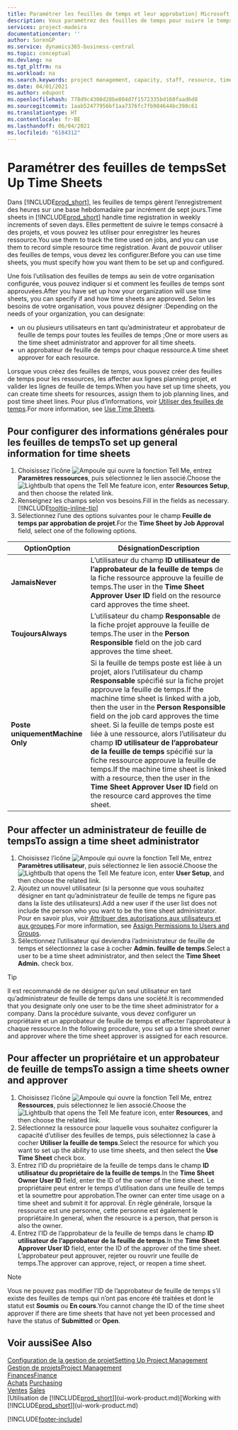 ```yaml
---
title: Paramétrer les feuilles de temps et leur approbation| Microsoft Docs
description: Vous paramétrez des feuilles de temps pour suivre le temps consacré aux projets et l’utilisation des ressources, vous aider à gérer des projets, à recruter du personnel, et à anticiper vos capacités
services: project-madeira
documentationcenter: ''
author: SorenGP
ms.service: dynamics365-business-central
ms.topic: conceptual
ms.devlang: na
ms.tgt_pltfrm: na
ms.workload: na
ms.search.keywords: project management, capacity, staff, resource, time sheet
ms.date: 04/01/2021
ms.author: edupont
ms.openlocfilehash: 778d9c4308d28be804d7f1572335bd160faad6d8
ms.sourcegitcommit: 1aab52477956bf1aa7376fc7fb984644bc398c61
ms.translationtype: HT
ms.contentlocale: fr-BE
ms.lasthandoff: 06/04/2021
ms.locfileid: "6184312"
---
```

# <a name="set-up-time-sheets"></a><span data-ttu-id="1fa5f-103">Paramétrer des feuilles de temps</span><span class="sxs-lookup"><span data-stu-id="1fa5f-103">Set Up Time Sheets</span></span>
<span data-ttu-id="1fa5f-104">Dans [!INCLUDE[prod_short](includes/prod_short.md)], les feuilles de temps gèrent l’enregistrement des heures sur une base hebdomadaire par incrément de sept jours.</span><span class="sxs-lookup"><span data-stu-id="1fa5f-104">Time sheets in [!INCLUDE[prod_short](includes/prod_short.md)] handle time registration in weekly increments of seven days.</span></span> <span data-ttu-id="1fa5f-105">Elles permettent de suivre le temps consacré à des projets, et vous pouvez les utiliser pour enregistrer les heures ressource.</span><span class="sxs-lookup"><span data-stu-id="1fa5f-105">You use them to track the time used on jobs, and you can use them to record simple resource time registration.</span></span> <span data-ttu-id="1fa5f-106">Avant de pouvoir utiliser des feuilles de temps, vous devez les configurer.</span><span class="sxs-lookup"><span data-stu-id="1fa5f-106">Before you can use time sheets, you must specify how you want them to be set up and configured.</span></span>

<span data-ttu-id="1fa5f-107">Une fois l’utilisation des feuilles de temps au sein de votre organisation configurée, vous pouvez indiquer si et comment les feuilles de temps sont approuvées.</span><span class="sxs-lookup"><span data-stu-id="1fa5f-107">After you have set up how your organization will use time sheets, you can specify if and how time sheets are approved.</span></span> <span data-ttu-id="1fa5f-108">Selon les besoins de votre organisation, vous pouvez désigner :</span><span class="sxs-lookup"><span data-stu-id="1fa5f-108">Depending on the needs of your organization, you can designate:</span></span>

* <span data-ttu-id="1fa5f-109">un ou plusieurs utilisateurs en tant qu’administrateur et approbateur de feuille de temps pour toutes les feuilles de temps ;</span><span class="sxs-lookup"><span data-stu-id="1fa5f-109">One or more users as the time sheet administrator and approver for all time sheets.</span></span>
* <span data-ttu-id="1fa5f-110">un approbateur de feuille de temps pour chaque ressource.</span><span class="sxs-lookup"><span data-stu-id="1fa5f-110">A time sheet approver for each resource.</span></span>

<span data-ttu-id="1fa5f-111">Lorsque vous créez des feuilles de temps, vous pouvez créer des feuilles de temps pour les ressources, les affecter aux lignes planning projet, et valider les lignes de feuille de temps.</span><span class="sxs-lookup"><span data-stu-id="1fa5f-111">When you have set up time sheets, you can create time sheets for resources, assign them to job planning lines, and post time sheet lines.</span></span> <span data-ttu-id="1fa5f-112">Pour plus d’informations, voir [Utiliser des feuilles de temps](projects-how-use-time-sheets.md).</span><span class="sxs-lookup"><span data-stu-id="1fa5f-112">For more information, see [Use Time Sheets](projects-how-use-time-sheets.md).</span></span>

## <a name="to-set-up-general-information-for-time-sheets"></a><span data-ttu-id="1fa5f-113">Pour configurer des informations générales pour les feuilles de temps</span><span class="sxs-lookup"><span data-stu-id="1fa5f-113">To set up general information for time sheets</span></span>
1. <span data-ttu-id="1fa5f-114">Choisissez l’icône ![Ampoule qui ouvre la fonction Tell Me](media/ui-search/search_small.png "Dites-moi ce que vous voulez faire"), entrez **Paramètres ressources**, puis sélectionnez le lien associé.</span><span class="sxs-lookup"><span data-stu-id="1fa5f-114">Choose the ![Lightbulb that opens the Tell Me feature](media/ui-search/search_small.png "Tell me what you want to do") icon, enter **Resources Setup**, and then choose the related link.</span></span>  
2. <span data-ttu-id="1fa5f-115">Renseignez les champs selon vos besoins.</span><span class="sxs-lookup"><span data-stu-id="1fa5f-115">Fill in the fields as necessary.</span></span> [!INCLUDE[tooltip-inline-tip](includes/tooltip-inline-tip_md.md)]
3. <span data-ttu-id="1fa5f-116">Sélectionnez l’une des options suivantes pour le champ **Feuille de temps par approbation de projet**.</span><span class="sxs-lookup"><span data-stu-id="1fa5f-116">For the **Time Sheet by Job Approval** field, select one of the following options.</span></span>

| <span data-ttu-id="1fa5f-117">Option</span><span class="sxs-lookup"><span data-stu-id="1fa5f-117">Option</span></span> | <span data-ttu-id="1fa5f-118">Désignation</span><span class="sxs-lookup"><span data-stu-id="1fa5f-118">Description</span></span> |
| --- | --- |
| <span data-ttu-id="1fa5f-119">**Jamais**</span><span class="sxs-lookup"><span data-stu-id="1fa5f-119">**Never**</span></span> |<span data-ttu-id="1fa5f-120">L’utilisateur du champ **ID utilisateur de l’approbateur de la feuille de temps** de la fiche ressource approuve la feuille de temps.</span><span class="sxs-lookup"><span data-stu-id="1fa5f-120">The user in the **Time Sheet Approver User ID** field on the resource card approves the time sheet.</span></span> |
| <span data-ttu-id="1fa5f-121">**Toujours**</span><span class="sxs-lookup"><span data-stu-id="1fa5f-121">**Always**</span></span> |<span data-ttu-id="1fa5f-122">L’utilisateur du champ **Responsable** de la fiche projet approuve la feuille de temps.</span><span class="sxs-lookup"><span data-stu-id="1fa5f-122">The user in the **Person Responsible** field on the job card approves the time sheet.</span></span> |
| <span data-ttu-id="1fa5f-123">**Poste uniquement**</span><span class="sxs-lookup"><span data-stu-id="1fa5f-123">**Machine Only**</span></span> |<span data-ttu-id="1fa5f-124">Si la feuille de temps poste est liée à un projet, alors l’utilisateur du champ **Responsable** spécifié sur la fiche projet approuve la feuille de temps.</span><span class="sxs-lookup"><span data-stu-id="1fa5f-124">If the machine time sheet is linked with a job, then the user in the **Person Responsible** field on the job card approves the time sheet.</span></span> <span data-ttu-id="1fa5f-125">Si la feuille de temps poste est liée à une ressource, alors l’utilisateur du champ **ID utilisateur de l’approbateur de la feuille de temps** spécifié sur la fiche ressource approuve la feuille de temps.</span><span class="sxs-lookup"><span data-stu-id="1fa5f-125">If the machine time sheet is linked with a resource, then the user in the **Time Sheet Approver User ID** field on the resource card approves the time sheet.</span></span> |

## <a name="to-assign-a-time-sheet-administrator"></a><span data-ttu-id="1fa5f-126">Pour affecter un administrateur de feuille de temps</span><span class="sxs-lookup"><span data-stu-id="1fa5f-126">To assign a time sheet administrator</span></span>
1. <span data-ttu-id="1fa5f-127">Choisissez l’icône ![Ampoule qui ouvre la fonction Tell Me](media/ui-search/search_small.png "Dites-moi ce que vous voulez faire"), entrez **Paramètres utilisateur**, puis sélectionnez le lien associé.</span><span class="sxs-lookup"><span data-stu-id="1fa5f-127">Choose the ![Lightbulb that opens the Tell Me feature](media/ui-search/search_small.png "Tell me what you want to do") icon, enter **User Setup**, and then choose the related link.</span></span>  
2. <span data-ttu-id="1fa5f-128">Ajoutez un nouvel utilisateur (si la personne que vous souhaitez désigner en tant qu’administrateur de feuille de temps ne figure pas dans la liste des utilisateurs).</span><span class="sxs-lookup"><span data-stu-id="1fa5f-128">Add a new user if the user list does not include the person who you want to be the time sheet administrator.</span></span> <span data-ttu-id="1fa5f-129">Pour en savoir plus, voir [Attribuer des autorisations aux utilisateurs et aux groupes](ui-define-granular-permissions.md).</span><span class="sxs-lookup"><span data-stu-id="1fa5f-129">For more information, see [Assign Permissions to Users and Groups](ui-define-granular-permissions.md).</span></span>
3. <span data-ttu-id="1fa5f-130">Sélectionnez l’utilisateur qui deviendra l’administrateur de feuille de temps et sélectionnez la case à cocher **Admin. feuille de temps**.</span><span class="sxs-lookup"><span data-stu-id="1fa5f-130">Select a user to be a time sheet administrator, and then select the **Time Sheet Admin.** check box.</span></span>  

> [!TIP]  
>   <span data-ttu-id="1fa5f-131">Il est recommandé de ne désigner qu’un seul utilisateur en tant qu’administrateur de feuille de temps dans une société.</span><span class="sxs-lookup"><span data-stu-id="1fa5f-131">It is recommended that you designate only one user to be the time sheet administrator for a company.</span></span> <span data-ttu-id="1fa5f-132">Dans la procédure suivante, vous devez configurer un propriétaire et un approbateur de feuille de temps et affecter l’approbateur à chaque ressource.</span><span class="sxs-lookup"><span data-stu-id="1fa5f-132">In the following procedure, you set up a time sheet owner and approver where the time sheet approver is assigned for each resource.</span></span>  

## <a name="to-assign-a-time-sheets-owner-and-approver"></a><span data-ttu-id="1fa5f-133">Pour affecter un propriétaire et un approbateur de feuille de temps</span><span class="sxs-lookup"><span data-stu-id="1fa5f-133">To assign a time sheets owner and approver</span></span>
1. <span data-ttu-id="1fa5f-134">Choisissez l’icône ![Ampoule qui ouvre la fonction Tell Me](media/ui-search/search_small.png "Dites-moi ce que vous voulez faire"), entrez **Ressources**, puis sélectionnez le lien associé.</span><span class="sxs-lookup"><span data-stu-id="1fa5f-134">Choose the ![Lightbulb that opens the Tell Me feature](media/ui-search/search_small.png "Tell me what you want to do") icon, enter **Resources**, and then choose the related link.</span></span>
2. <span data-ttu-id="1fa5f-135">Sélectionnez la ressource pour laquelle vous souhaitez configurer la capacité d’utiliser des feuilles de temps, puis sélectionnez la case à cocher **Utiliser la feuille de temps**.</span><span class="sxs-lookup"><span data-stu-id="1fa5f-135">Select the resource for which you want to set up the ability to use time sheets, and then select the **Use Time Sheet** check box.</span></span>  
3. <span data-ttu-id="1fa5f-136">Entrez l’ID du propriétaire de la feuille de temps dans le champ **ID utilisateur du propriétaire de la feuille de temps**.</span><span class="sxs-lookup"><span data-stu-id="1fa5f-136">In the **Time Sheet Owner User ID** field, enter the ID of the owner of the time sheet.</span></span> <span data-ttu-id="1fa5f-137">Le propriétaire peut entrer le temps d’utilisation dans une feuille de temps et la soumettre pour approbation.</span><span class="sxs-lookup"><span data-stu-id="1fa5f-137">The owner can enter time usage on a time sheet and submit it for approval.</span></span> <span data-ttu-id="1fa5f-138">En règle générale, lorsque la ressource est une personne, cette personne est également le propriétaire.</span><span class="sxs-lookup"><span data-stu-id="1fa5f-138">In general, when the resource is a person, that person is also the owner.</span></span>  
4. <span data-ttu-id="1fa5f-139">Entrez l’ID de l’approbateur de la feuille de temps dans le champ **ID utilisateur de l’approbateur de la feuille de temps**.</span><span class="sxs-lookup"><span data-stu-id="1fa5f-139">In the **Time Sheet Approver User ID** field, enter the ID of the approver of the time sheet.</span></span> <span data-ttu-id="1fa5f-140">L’approbateur peut approuver, rejeter ou rouvrir une feuille de temps.</span><span class="sxs-lookup"><span data-stu-id="1fa5f-140">The approver can approve, reject, or reopen a time sheet.</span></span>  

> [!NOTE]  
>   <span data-ttu-id="1fa5f-141">Vous ne pouvez pas modifier l’ID de l’approbateur de feuille de temps s’il existe des feuilles de temps qui n’ont pas encore été traitées et dont le statut est **Soumis** ou **En cours**.</span><span class="sxs-lookup"><span data-stu-id="1fa5f-141">You cannot change the ID of the time sheet approver if there are time sheets that have not yet been processed and have the status of **Submitted** or **Open**.</span></span>

## <a name="see-also"></a><span data-ttu-id="1fa5f-142">Voir aussi</span><span class="sxs-lookup"><span data-stu-id="1fa5f-142">See Also</span></span>
[<span data-ttu-id="1fa5f-143">Configuration de la gestion de projet</span><span class="sxs-lookup"><span data-stu-id="1fa5f-143">Setting Up Project Management</span></span>](projects-setup-projects.md)  
[<span data-ttu-id="1fa5f-144">Gestion de projets</span><span class="sxs-lookup"><span data-stu-id="1fa5f-144">Project Management</span></span>](projects-manage-projects.md)  
[<span data-ttu-id="1fa5f-145">Finances</span><span class="sxs-lookup"><span data-stu-id="1fa5f-145">Finance</span></span>](finance.md)  
<span data-ttu-id="1fa5f-146">[Achats](purchasing-manage-purchasing.md)       </span><span class="sxs-lookup"><span data-stu-id="1fa5f-146">[Purchasing](purchasing-manage-purchasing.md)       </span></span>  
<span data-ttu-id="1fa5f-147">[Ventes](sales-manage-sales.md)    </span><span class="sxs-lookup"><span data-stu-id="1fa5f-147">[Sales](sales-manage-sales.md)    </span></span>  
<span data-ttu-id="1fa5f-148">[Utilisation de [!INCLUDE[prod_short](includes/prod_short.md)]](ui-work-product.md)</span><span class="sxs-lookup"><span data-stu-id="1fa5f-148">[Working with [!INCLUDE[prod_short](includes/prod_short.md)]](ui-work-product.md)</span></span>  


[!INCLUDE[footer-include](includes/footer-banner.md)]